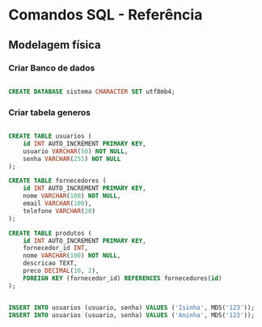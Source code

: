 # Comandos SQL - Referência

## Modelagem física

### Criar Banco de dados
```sql

CREATE DATABASE sistema CHARACTER SET utf8mb4;

```

<!-- ___________________________________________ -->

### Criar tabela generos
```sql

CREATE TABLE usuarios (
    id INT AUTO_INCREMENT PRIMARY KEY,
    usuario VARCHAR(50) NOT NULL,
    senha VARCHAR(255) NOT NULL
);

CREATE TABLE fornecedores (
    id INT AUTO_INCREMENT PRIMARY KEY,
    nome VARCHAR(100) NOT NULL,
    email VARCHAR(100),
    telefone VARCHAR(20)
);

CREATE TABLE produtos (
    id INT AUTO_INCREMENT PRIMARY KEY,
    fornecedor_id INT,
    nome VARCHAR(100) NOT NULL,
    descricao TEXT,
    preco DECIMAL(10, 2),
    FOREIGN KEY (fornecedor_id) REFERENCES fornecedores(id)
);

```

<!-- ___________________________________________ -->

```sql

INSERT INTO usuarios (usuario, senha) VALUES ('Isinha', MD5('123'));
INSERT INTO usuarios (usuario, senha) VALUES ('Aninha', MD5('123'));


```